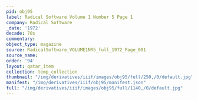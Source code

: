 ```yaml
---
pid: obj95
label: Radical Software Volume 1 Number 5 Page 1
company: Radical Software
_date: '1972'
decade: 70s
commentary:
object_type: magazine
source: RadicalSoftware_VOLUME1NR5_full_1972_Page_001
source_name:
order: '94'
layout: qatar_item
collection: temp_collection
thumbnail: "/img/derivatives/iiif/images/obj95/full/250,/0/default.jpg"
manifest: "/img/derivatives/iiif/obj95/manifest.json"
full: "/img/derivatives/iiif/images/obj95/full/1140,/0/default.jpg"
---
```

